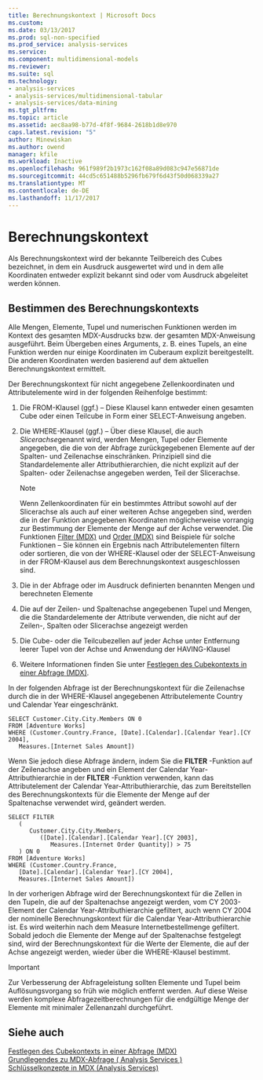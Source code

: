 ```yaml
---
title: Berechnungskontext | Microsoft Docs
ms.custom: 
ms.date: 03/13/2017
ms.prod: sql-non-specified
ms.prod_service: analysis-services
ms.service: 
ms.component: multidimensional-models
ms.reviewer: 
ms.suite: sql
ms.technology:
- analysis-services
- analysis-services/multidimensional-tabular
- analysis-services/data-mining
ms.tgt_pltfrm: 
ms.topic: article
ms.assetid: aec8aa98-b77d-4f8f-9684-2618b1d8e970
caps.latest.revision: "5"
author: Minewiskan
ms.author: owend
manager: kfile
ms.workload: Inactive
ms.openlocfilehash: 961f989f2b1973c162f08a89d083c947e56871de
ms.sourcegitcommit: 44cd5c651488b5296fb679f6d43f50d068339a27
ms.translationtype: MT
ms.contentlocale: de-DE
ms.lasthandoff: 11/17/2017
---
```

# <a name="calculation-context"></a>Berechnungskontext
  Als Berechnungskontext wird der bekannte Teilbereich des Cubes bezeichnet, in dem ein Ausdruck ausgewertet wird und in dem alle Koordinaten entweder explizit bekannt sind oder vom Ausdruck abgeleitet werden können.  
  
## <a name="determining-the-calculation-context"></a>Bestimmen des Berechnungskontexts  
 Alle Mengen, Elemente, Tupel und numerischen Funktionen werden im Kontext des gesamten MDX-Ausdrucks bzw. der gesamten MDX-Anweisung ausgeführt. Beim Übergeben eines Arguments, z. B. eines Tupels, an eine Funktion werden nur einige Koordinaten im Cuberaum explizit bereitgestellt. Die anderen Koordinaten werden basierend auf dem aktuellen Berechnungskontext ermittelt.  
  
 Der Berechnungskontext für nicht angegebene Zellenkoordinaten und Attributelemente wird in der folgenden Reihenfolge bestimmt:  
  
1.  Die FROM-Klausel (ggf.) – Diese Klausel kann entweder einen gesamten Cube oder einen Teilcube in Form einer SELECT-Anweisung angeben.  
  
2.  Die WHERE-Klausel (ggf.) – Über diese Klausel, die auch *Slicerachse*genannt wird, werden Mengen, Tupel oder Elemente angegeben, die die von der Abfrage zurückgegebenen Elemente auf der Spalten- und Zeilenachse einschränken. Prinzipiell sind die Standardelemente aller Attributhierarchien, die nicht explizit auf der Spalten- oder Zeilenachse angegeben werden, Teil der Slicerachse.  
  
    > [!NOTE]  
    >  Wenn Zellenkoordinaten für ein bestimmtes Attribut sowohl auf der Slicerachse als auch auf einer weiteren Achse angegeben sind, werden die in der Funktion angegebenen Koordinaten möglicherweise vorrangig zur Bestimmung der Elemente der Menge auf der Achse verwendet. Die Funktionen [Filter (MDX)](../../../mdx/filter-mdx.md) und [Order (MDX)](../../../mdx/order-mdx.md) sind Beispiele für solche Funktionen – Sie können ein Ergebnis nach Attributelementen filtern oder sortieren, die von der WHERE-Klausel oder der SELECT-Anweisung in der FROM-Klausel aus dem Berechnungskontext ausgeschlossen sind.  
  
3.  Die in der Abfrage oder im Ausdruck definierten benannten Mengen und berechneten Elemente  
  
4.  Die auf der Zeilen- und Spaltenachse angegebenen Tupel und Mengen, die die Standardelemente der Attribute verwenden, die nicht auf der Zeilen-, Spalten oder Slicerachse angezeigt werden  
  
5.  Die Cube- oder die Teilcubezellen auf jeder Achse unter Entfernung leerer Tupel von der Achse und Anwendung der HAVING-Klausel  
  
6.  Weitere Informationen finden Sie unter [Festlegen des Cubekontexts in einer Abfrage &#40;MDX&#41;](../../../analysis-services/multidimensional-models/mdx/establishing-cube-context-in-a-query-mdx.md).  
  
 In der folgenden Abfrage ist der Berechnungskontext für die Zeilenachse durch die in der WHERE-Klausel angegebenen Attributelemente Country und Calendar Year eingeschränkt.  
  
```  
SELECT Customer.City.City.Members ON 0  
FROM [Adventure Works]  
WHERE (Customer.Country.France, [Date].[Calendar].[Calendar Year].[CY 2004],  
   Measures.[Internet Sales Amount])  
```  
  
 Wenn Sie jedoch diese Abfrage ändern, indem Sie die **FILTER** -Funktion auf der Zeilenachse angeben und ein Element der Calendar Year-Attributhierarchie in der **FILTER** -Funktion verwenden, kann das Attributelement der Calendar Year-Attributhierarchie, das zum Bereitstellen des Berechnungskontexts für die Elemente der Menge auf der Spaltenachse verwendet wird, geändert werden.  
  
```  
SELECT FILTER  
   (  
      Customer.City.City.Members,   
         ([Date].[Calendar].[Calendar Year].[CY 2003],  
            Measures.[Internet Order Quantity]) > 75   
   ) ON 0  
FROM [Adventure Works]  
WHERE (Customer.Country.France,  
   [Date].[Calendar].[Calendar Year].[CY 2004],  
   Measures.[Internet Sales Amount])  
```  
  
 In der vorherigen Abfrage wird der Berechnungskontext für die Zellen in den Tupeln, die auf der Spaltenachse angezeigt werden, vom CY 2003-Element der Calendar Year-Attributhierarchie gefiltert, auch wenn CY 2004 der nominelle Berechnungskontext für die Calendar Year-Attributhierarchie ist. Es wird weiterhin nach dem Measure Internetbestellmenge gefiltert. Sobald jedoch die Elemente der Menge auf der Spaltenachse festgelegt sind, wird der Berechnungskontext für die Werte der Elemente, die auf der Achse angezeigt werden, wieder über die WHERE-Klausel bestimmt.  
  
> [!IMPORTANT]  
>  Zur Verbesserung der Abfrageleistung sollten Elemente und Tupel beim Auflösungsvorgang so früh wie möglich entfernt werden. Auf diese Weise werden komplexe Abfragezeitberechnungen für die endgültige Menge der Elemente mit minimaler Zellenanzahl durchgeführt.  
  
## <a name="see-also"></a>Siehe auch  
 [Festlegen des Cubekontexts in einer Abfrage &#40;MDX&#41;](../../../analysis-services/multidimensional-models/mdx/establishing-cube-context-in-a-query-mdx.md)   
 [Grundlegendes zu MDX-Abfrage &#40; Analysis Services &#41;](../../../analysis-services/multidimensional-models/mdx/mdx-query-fundamentals-analysis-services.md)   
 [Schlüsselkonzepte in MDX &#40;Analysis Services&#41;](../../../analysis-services/multidimensional-models/mdx/key-concepts-in-mdx-analysis-services.md)  
  
  
